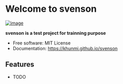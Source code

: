 # Welcome to svenson


[![image](https://img.shields.io/pypi/v/svenson.svg)](https://pypi.python.org/pypi/svenson)


**svenson is a test project for trainning purpose**


-   Free software: MIT License
-   Documentation: <https://khunmi.github.io/svenson>


## Features

-   TODO
